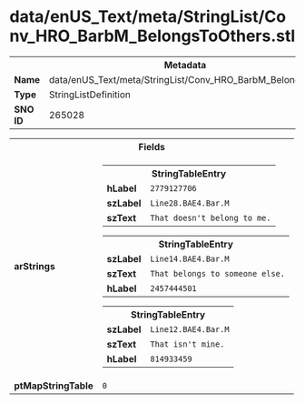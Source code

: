 <h1>data/enUS_Text/meta/StringList/Conv_HRO_BarbM_BelongsToOthers.stl</h1><table><tr><th colspan="100%">Metadata</th></tr><tr><td><b>Name</b></td><td>data/enUS_Text/meta/StringList/Conv_HRO_BarbM_BelongsToOthers.stl</td></tr><tr><td><b>Type</b></td><td>StringListDefinition</td></tr><tr><td><b>SNO ID</b></td><td>265028</td></tr></table>

<table><tr><th colspan="100%">Fields</th></tr><tr><td><b>arStrings</b></td><td><table><tr><th colspan="100%">StringTableEntry</th></tr><tr><td><b>hLabel</b></td><td><code>2779127706</code></td></tr><tr><td><b>szLabel</b></td><td><code>Line28.BAE4.Bar.M</code></td></tr><tr><td><b>szText</b></td><td><code>That doesn't belong to me.</code></td></tr></table>


<table><tr><th colspan="100%">StringTableEntry</th></tr><tr><td><b>szLabel</b></td><td><code>Line14.BAE4.Bar.M</code></td></tr><tr><td><b>szText</b></td><td><code>That belongs to someone else.</code></td></tr><tr><td><b>hLabel</b></td><td><code>2457444501</code></td></tr></table>


<table><tr><th colspan="100%">StringTableEntry</th></tr><tr><td><b>szLabel</b></td><td><code>Line12.BAE4.Bar.M</code></td></tr><tr><td><b>szText</b></td><td><code>That isn't mine.</code></td></tr><tr><td><b>hLabel</b></td><td><code>814933459</code></td></tr></table>


</td></tr><tr><td><b>ptMapStringTable</b></td><td><code>0</code></td></tr></table>

